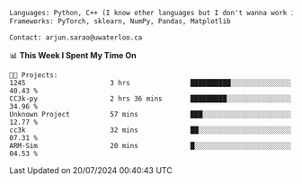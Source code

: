```txt
Languages: Python, C++ (I know other languages but I don't wanna work in em)
Frameworks: PyTorch, sklearn, NumPy, Pandas, Matplotlib

Contact: arjun.sarao@uwaterloo.ca
```

<!--START_SECTION:waka-->
📊 **This Week I Spent My Time On** 

```text
🐱‍💻 Projects: 
1245                     3 hrs               ██████████░░░░░░░░░░░░░░░   40.43 % 
CC3k-py                  2 hrs 36 mins       █████████░░░░░░░░░░░░░░░░   34.96 % 
Unknown Project          57 mins             ███░░░░░░░░░░░░░░░░░░░░░░   12.77 % 
cc3k                     32 mins             ██░░░░░░░░░░░░░░░░░░░░░░░   07.31 % 
ARM-Sim                  20 mins             █░░░░░░░░░░░░░░░░░░░░░░░░   04.53 % 
```


 Last Updated on 20/07/2024 00:40:43 UTC
<!--END_SECTION:waka-->
